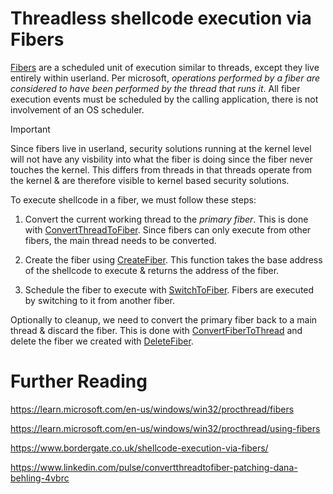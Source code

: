 # Threadless shellcode execution via Fibers

[Fibers](https://learn.microsoft.com/en-us/windows/win32/procthread/fibers) are a scheduled unit of execution similar to threads, except they live entirely within userland. Per microsoft, *operations performed by a fiber are considered to have been performed by the thread that runs it*. All fiber execution events must be scheduled by the calling application, there is not involvement of an OS scheduler.

> [!IMPORTANT]
> Since fibers live in userland, security solutions running at the kernel level will not have any visbility into what the fiber is doing since the fiber never touches the kernel. This differs from threads in that threads operate from the kernel & are therefore visible to kernel based security solutions.

To execute shellcode in a fiber, we must follow these steps:

1. Convert the current working thread to the *primary fiber*. This is done with [ConvertThreadToFiber](https://learn.microsoft.com/en-us/windows/win32/api/winbase/nf-winbase-convertthreadtofiber). Since fibers can only execute from other fibers, the main thread needs to be converted.

2. Create the fiber using [CreateFiber](https://learn.microsoft.com/en-us/windows/win32/api/winbase/nf-winbase-createfiber). This function takes the base address of the shellcode to execute & returns the address of the fiber.

3. Schedule the fiber to execute with [SwitchToFiber](https://learn.microsoft.com/en-us/windows/win32/api/winbase/nf-winbase-switchtofiber). Fibers are executed by switching to it from another fiber. 

Optionally to cleanup, we need to convert the primary fiber back to a main thread & discard the fiber. This is done with [ConvertFiberToThread](https://learn.microsoft.com/en-us/windows/win32/api/winbase/nf-winbase-convertfibertothread) and delete the fiber we created with [DeleteFiber](https://learn.microsoft.com/en-us/windows/win32/api/winbase/nf-winbase-deletefiber).

# Further Reading

https://learn.microsoft.com/en-us/windows/win32/procthread/fibers  

https://learn.microsoft.com/en-us/windows/win32/procthread/using-fibers  

https://www.bordergate.co.uk/shellcode-execution-via-fibers/  

https://www.linkedin.com/pulse/convertthreadtofiber-patching-dana-behling-4vbrc  

